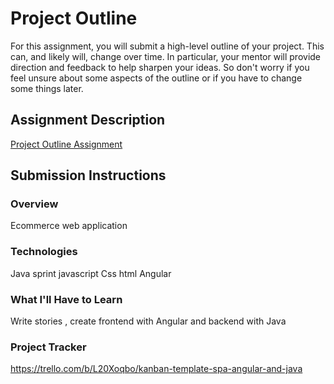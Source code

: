 # Project Outline
For this assignment, you will submit a high-level outline of your project. This can, and likely will, change over time. In particular, your mentor will provide direction and feedback to help sharpen your ideas. So don't worry if you feel unsure about some aspects of the outline or if you have to change some things later.

## Assignment Description
[Project Outline Assignment](https://education.launchcode.org/liftoff/modules/assignments/project-outline)

## Submission Instructions

### Overview
Ecommerce web application
### Technologies
Java sprint javascript Css html Angular
### What I'll Have to Learn
Write stories , create frontend with Angular and backend with Java
### Project Tracker
https://trello.com/b/L20Xoqbo/kanban-template-spa-angular-and-java